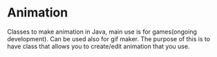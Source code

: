 # Animation
Classes to make animation in Java, main use is for games(ongoing development). Can be used also for gif maker.
The purpose of this is to have class that allows you to create/edit animation that you use.
